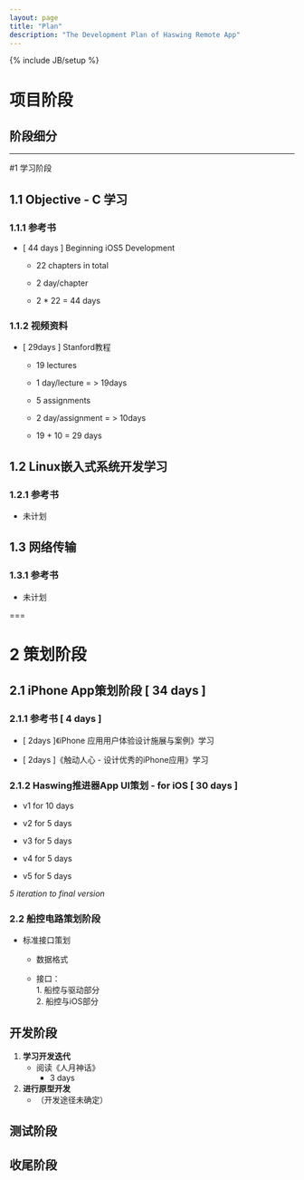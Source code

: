 ```yaml
---
layout: page
title: "Plan"
description: "The Development Plan of Haswing Remote App"
---
```

{% include JB/setup %}
# 项目阶段  

## 阶段细分  
  
--------  

#1 学习阶段  

## 1.1 Objective - C 学习  
  
### 1.1.1 参考书
  
- [ 44 days ] Beginning iOS5 Development
  
	* 22 chapters in total  

	* 2 day/chapter   
  
	* 2 * 22 = 44 days  
   
  
### 1.1.2 视频资料
	  
- [ 29days ] Stanford教程
  		  
	* 19 lectures
  		  
	* 1 day/lecture = > 19days
  		  
	* 5 assignments
   		  
	* 2 day/assignment = > 10days
  		  
	* 19 + 10 = 29 days  
  
 
## 1.2 Linux嵌入式系统开发学习   
  
### 1.2.1 参考书  
  
- 未计划    
  
## 1.3 网络传输  
  
### 1.3.1 参考书  
  
- 未计划  

  
===  

# 2 策划阶段  
  
## 2.1 iPhone App策划阶段 [ 34 days ]
  
### 2.1.1 参考书 [ 4 days ]
  
- [ 2days ]《iPhone 应用用户体验设计施展与案例》学习  
  
- [ 2days ]《触动人心 - 设计优秀的iPhone应用》学习
  
### 2.1.2 Haswing推进器App UI策划 - for iOS [ 30 days ]
  
- v1 for 10 days
	  
- v2 for 5 days
	  
- v3 for 5 days
	  
- v4 for 5 days
	  
- v5 for 5 days</br>
 
*5 iteration to final version*      
  
### 2.2 船控电路策划阶段
  

- 标准接口策划  

	* 数据格式  

	* 接口：<br/>1. 船控与驱动部分<br/>2. 船控与iOS部分

## 开发阶段
1. **学习开发迭代**  
	- 阅读《人月神话》
		* 3 days  
2. **进行原型开发**  
	- （开发途径未确定）  

## 测试阶段
## 收尾阶段

